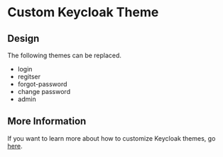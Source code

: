 # Custom Keycloak Theme

## Design

The following themes can be replaced.
 
* login
* regitser
* forgot-password
* change password
* admin

## More Information

If you want to learn more about how to customize Keycloak themes, go [here](https://www.keycloak.org/docs/4.8/server_development/#_themes).
